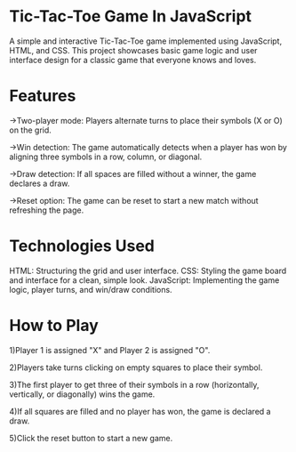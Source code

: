 
# Tic-Tac-Toe Game In JavaScript

A simple and interactive Tic-Tac-Toe game implemented using JavaScript, HTML, and CSS. This project showcases basic game logic and user interface design for a classic game that everyone knows and loves.

# Features
->Two-player mode: Players alternate turns to place their symbols (X or O) on the grid.

->Win detection: The game automatically detects when a player has won by aligning three symbols in a row, column, or diagonal.

->Draw detection: If all spaces are filled without a winner, the game declares a draw.

->Reset option: The game can be reset to start a new match without refreshing the page.

# Technologies Used
HTML: Structuring the grid and user interface.
CSS: Styling the game board and interface for a clean, simple look.
JavaScript: Implementing the game logic, player turns, and win/draw conditions.

# How to Play
1)Player 1 is assigned "X" and Player 2 is assigned "O".

2)Players take turns clicking on empty squares to place their symbol.

3)The first player to get three of their symbols in a row (horizontally, vertically, or diagonally) wins the game.

4)If all squares are filled and no player has won, the game is declared a draw.

5)Click the reset button to start a new game.
